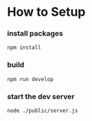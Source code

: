 # How to Setup

### install packages
    npm install

### build
    npm run develop

### start the dev server
    node ./public/server.js

